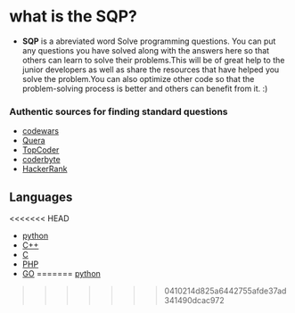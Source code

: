 # what is the SQP?
* __SQP__ is a abreviated word Solve programming questions.  You can put any questions you have solved along with the answers here so that others can learn to solve their problems.This will be of great help to the junior developers as well as share the resources that have helped you solve the problem.You can also optimize other code so that the problem-solving process is better and others can benefit from it. :)


### Authentic sources for finding standard questions


* [codewars](https://www.codewars.com/)
* [Quera](https://quera.ir/problemset)
* [TopCoder](https://www.topcoder.com/)
* [coderbyte](https://coderbyte.com/e)
* [HackerRank](https://www.hackerrank.com/)

<!-- Decomposition of numbers -->
## Languages

<<<<<<< HEAD
* [python](python/)
* [C++]()
* [C]()
* [PHP]()
* [GO]()
=======
[python](https://github.com/aria3211/SPQ/tree/main/python)
>>>>>>> 0410214d825a6442755afde37ad341490dcac972
